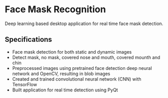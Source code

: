 # Face Mask Recognition
Deep learning based desktop application for real time face mask detection. 
## Specifications
- Face mask detection for both static and dynamic images
- Detect mask, no mask, covered nose and mouth, covered mounth and chin
- Preprocessed images using pretrained face detection deep neural network and OpenCV, resulting in blob images
- Created and trained convolutional neural network (CNN) with TensorFlow
- Built application for real time detection using PyQt

